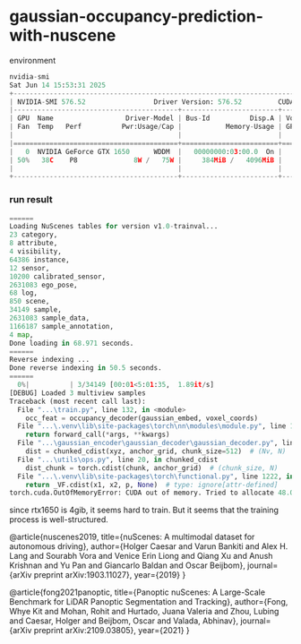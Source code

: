 # gaussian-occupancy-prediction-with-nuscene

environment
```python
nvidia-smi
Sat Jun 14 15:53:31 2025
+-----------------------------------------------------------------------------------------+
| NVIDIA-SMI 576.52                 Driver Version: 576.52         CUDA Version: 12.9     |
|-----------------------------------------+------------------------+----------------------+
| GPU  Name                  Driver-Model | Bus-Id          Disp.A | Volatile Uncorr. ECC |
| Fan  Temp   Perf          Pwr:Usage/Cap |           Memory-Usage | GPU-Util  Compute M. |
|                                         |                        |               MIG M. |
|=========================================+========================+======================|
|   0  NVIDIA GeForce GTX 1650      WDDM  |   00000000:03:00.0  On |                  N/A |
| 50%   38C    P8              8W /   75W |     384MiB /   4096MiB |      7%      Default |
|                                         |                        |                  N/A |
+-----------------------------------------+------------------------+----------------------
```

### run result ###
```python
======
Loading NuScenes tables for version v1.0-trainval...
23 category,
8 attribute,
4 visibility,
64386 instance,
12 sensor,
10200 calibrated_sensor,
2631083 ego_pose,
68 log,
850 scene,
34149 sample,
2631083 sample_data,
1166187 sample_annotation,
4 map,
Done loading in 68.971 seconds.
======
Reverse indexing ...
Done reverse indexing in 50.5 seconds.
======
  0%|          | 3/34149 [00:01<5:01:35,  1.89it/s]
[DEBUG] Loaded 3 multiview samples
Traceback (most recent call last):
  File "...\train.py", line 132, in <module>
    occ_feat = occupancy_decoder(gaussian_embed, voxel_coords)
  File "...\.venv\lib\site-packages\torch\nn\modules\module.py", line 1501, in _call_impl
    return forward_call(*args, **kwargs)
  File "...\gaussian_encoder\gaussian_decoder\gaussian_decoder.py", line 50, in forward
    dist = chunked_cdist(xyz, anchor_grid, chunk_size=512)  # (Nv, N)
  File "...\utils\ops.py", line 20, in chunked_cdist
    dist_chunk = torch.cdist(chunk, anchor_grid)  # (chunk_size, N)
  File "...\.venv\lib\site-packages\torch\functional.py", line 1222, in cdist
    return _VF.cdist(x1, x2, p, None)  # type: ignore[attr-defined]
torch.cuda.OutOfMemoryError: CUDA out of memory. Tried to allocate 48.00 MiB (GPU 0; 4.00 GiB total capacity; 6.88 GiB already allocated; 0 bytes free; 6.94 GiB reserved in total by PyTorch) If reserved memory is >> allocated memory try setting max_split_size_mb to avoid fragmentation.  See documentation for Memory Management and PYTORCH_CUDA_ALLOC_CONF
```

since rtx1650 is 4gib, it seems hard to train. But it seems that the training process is well-structured.

@article{nuscenes2019,
  title={nuScenes: A multimodal dataset for autonomous driving},
  author={Holger Caesar and Varun Bankiti and Alex H. Lang and Sourabh Vora and 
          Venice Erin Liong and Qiang Xu and Anush Krishnan and Yu Pan and 
          Giancarlo Baldan and Oscar Beijbom},
  journal={arXiv preprint arXiv:1903.11027},
  year={2019}
}

@article{fong2021panoptic,
  title={Panoptic nuScenes: A Large-Scale Benchmark for LiDAR Panoptic Segmentation and Tracking},
  author={Fong, Whye Kit and Mohan, Rohit and Hurtado, Juana Valeria and Zhou, Lubing and Caesar, Holger and
          Beijbom, Oscar and Valada, Abhinav},
  journal={arXiv preprint arXiv:2109.03805},
  year={2021}
}
